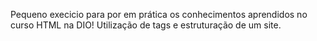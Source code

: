 Pequeno execicio para por em prática os conhecimentos aprendidos no curso HTML na DIO!
Utilização de tags e estruturação de um site.
